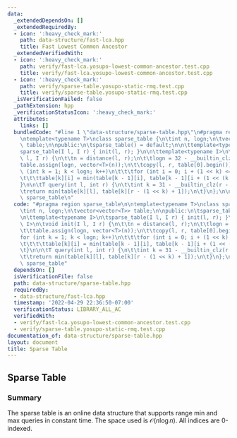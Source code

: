 ```yaml
---
data:
  _extendedDependsOn: []
  _extendedRequiredBy:
  - icon: ':heavy_check_mark:'
    path: data-structure/fast-lca.hpp
    title: Fast Lowest Common Ancestor
  _extendedVerifiedWith:
  - icon: ':heavy_check_mark:'
    path: verify/fast-lca.yosupo-lowest-common-ancestor.test.cpp
    title: verify/fast-lca.yosupo-lowest-common-ancestor.test.cpp
  - icon: ':heavy_check_mark:'
    path: verify/sparse-table.yosupo-static-rmq.test.cpp
    title: verify/sparse-table.yosupo-static-rmq.test.cpp
  _isVerificationFailed: false
  _pathExtension: hpp
  _verificationStatusIcon: ':heavy_check_mark:'
  attributes:
    links: []
  bundledCode: "#line 1 \"data-structure/sparse-table.hpp\"\n#pragma region sparse_table\n\
    \ntemplate<typename T>\nclass sparse_table {\n\tint n, logn;\n\tvector<vector<T>>\
    \ table;\n\npublic:\n\tsparse_table() = default;\n\n\ttemplate<typename I>\n\t\
    sparse_table(I l, I r) { init(l, r); }\n\n\ttemplate<typename I>\n\tvoid init(I\
    \ l, I r) {\n\t\tn = distance(l, r);\n\t\tlogn = 32 - __builtin_clz(n);\n\t\t\
    table.assign(logn, vector<T>(n));\n\t\tcopy(l, r, table[0].begin());\n\t\tfor\
    \ (int k = 1; k < logn; k++)\n\t\t\tfor (int i = 0; i + (1 << k) <= n; i++)\n\t\
    \t\t\ttable[k][i] = min(table[k - 1][i], table[k - 1][i + (1 << (k - 1))]);\n\t\
    }\n\n\tT query(int l, int r) {\n\t\tint k = 31 - __builtin_clz(r - l + 1);\n\t\
    \treturn min(table[k][l], table[k][r - (1 << k) + 1]);\n\t}\n};\n\n#pragma endregion\
    \ sparse_table\n"
  code: "#pragma region sparse_table\n\ntemplate<typename T>\nclass sparse_table {\n\
    \tint n, logn;\n\tvector<vector<T>> table;\n\npublic:\n\tsparse_table() = default;\n\
    \n\ttemplate<typename I>\n\tsparse_table(I l, I r) { init(l, r); }\n\n\ttemplate<typename\
    \ I>\n\tvoid init(I l, I r) {\n\t\tn = distance(l, r);\n\t\tlogn = 32 - __builtin_clz(n);\n\
    \t\ttable.assign(logn, vector<T>(n));\n\t\tcopy(l, r, table[0].begin());\n\t\t\
    for (int k = 1; k < logn; k++)\n\t\t\tfor (int i = 0; i + (1 << k) <= n; i++)\n\
    \t\t\t\ttable[k][i] = min(table[k - 1][i], table[k - 1][i + (1 << (k - 1))]);\n\
    \t}\n\n\tT query(int l, int r) {\n\t\tint k = 31 - __builtin_clz(r - l + 1);\n\
    \t\treturn min(table[k][l], table[k][r - (1 << k) + 1]);\n\t}\n};\n\n#pragma endregion\
    \ sparse_table"
  dependsOn: []
  isVerificationFile: false
  path: data-structure/sparse-table.hpp
  requiredBy:
  - data-structure/fast-lca.hpp
  timestamp: '2022-04-29 22:36:50-07:00'
  verificationStatus: LIBRARY_ALL_AC
  verifiedWith:
  - verify/fast-lca.yosupo-lowest-common-ancestor.test.cpp
  - verify/sparse-table.yosupo-static-rmq.test.cpp
documentation_of: data-structure/sparse-table.hpp
layout: document
title: Sparse Table
---
```


## Sparse Table

### Summary
The sparse table is an online data structure that supports range min and max queries in constant time. The space used is $\mathcal{O}(n \log n)$. All indices are 0-indexed.